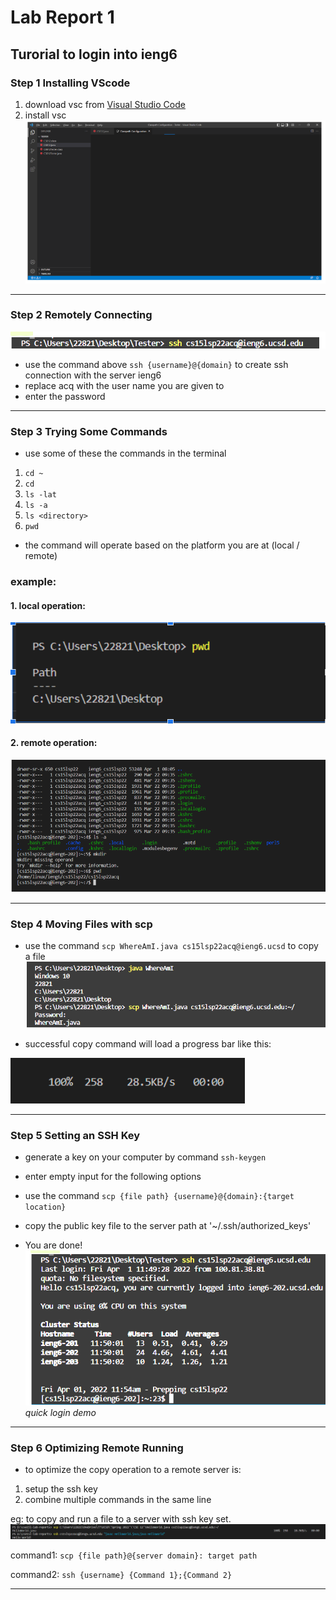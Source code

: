 # Lab Report 1
## Turorial to login into ieng6

### Step 1 Installing VScode

1. download vsc from [Visual Studio Code](https://code.visualstudio.com/)
2. install vsc 
![Image](vsc.png)

___

### Step 2 Remotely Connecting

![Image](ssh_command.png)

- use the command above `ssh {username}@{domain}` to create ssh connection with the server ieng6
- replace acq with the user name you are given to
- enter the password

___

### Step 3 Trying Some Commands
- use some of these the commands in the terminal
1. `cd ~`
2. `cd`
3. `ls -lat`
4. `ls -a`
5. `ls <directory>`
6. `pwd`


- the command will operate based on the platform you are at (local / remote)

### example: 

#### 1. local operation:
![Image](command_local.png)

#### 2. remote operation:

![Image](command_server.png)

___

### Step 4 Moving Files with scp

- use the command `scp WhereAmI.java cs15lsp22acq@ieng6.ucsd` to copy a file
![Image](scp.png)

- successful copy command will load a progress bar like this:

![Image](bar.png)

___

### Step 5 Setting an SSH Key

- generate a key on your computer by command `ssh-keygen`
- enter empty input for the following options


- use the command `scp {file path} {username}@{domain}:{target location}`
- copy the public key file to the server path at '~/.ssh/authorized_keys'
- You are done!
![Image](quick_login.png)
*quick login demo*

___

### Step 6 Optimizing Remote Running
- to optimize the copy operation to a remote server is:
1. setup the ssh key
2. combine multiple commands in the same line

eg: to copy and run a file to a server with ssh key set.
![Image](HW.png)

command1: `scp {file path}@{server domain}: target path`

command2: `ssh {username} {Command 1};{Command 2}`

___
